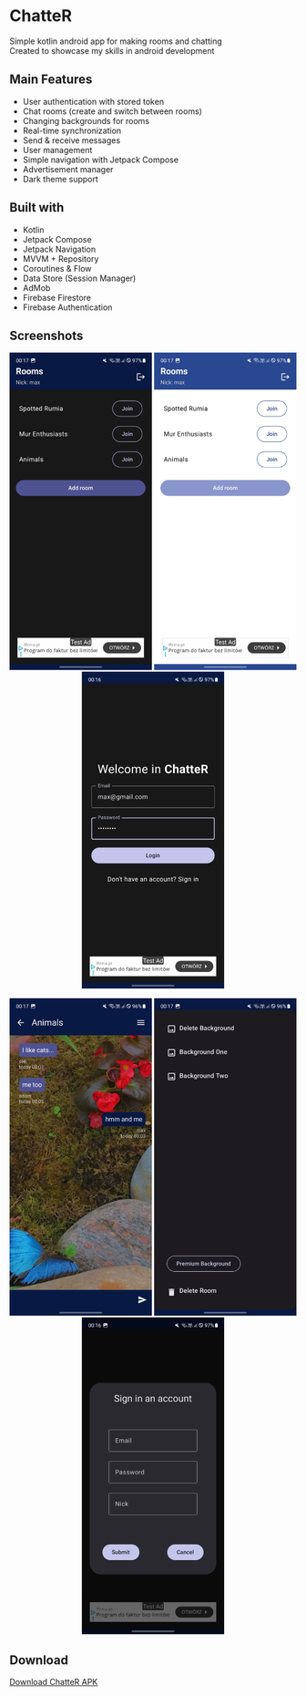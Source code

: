 # ChatteR
Simple kotlin android app for making rooms and chatting   
Created to showcase my skills in android development

## Main Features
- User authentication with stored token
- Chat rooms (create and switch between rooms)
- Changing backgrounds for rooms
- Real-time synchronization
- Send & receive messages
- User management
- Simple navigation with Jetpack Compose
- Advertisement manager
- Dark theme support

## Built with
- Kotlin
- Jetpack Compose
- Jetpack Navigation
- MVVM + Repository
- Coroutines & Flow
- Data Store (Session Manager)
- AdMob
- Firebase Firestore
- Firebase Authentication

## Screenshots
<p align="center">
  <img src="screenshots/screen_1.jpg" alt="Main Screen Dark" width="250"/>
  <img src="screenshots/screen_2.jpg" alt="Main Screen Light" width="250"/>
  <img src="screenshots/screen_3.jpg" alt="Edit Screen" width="250"/>
</p>
<p align="center">
  <img src="screenshots/screen_4.jpg" alt="Photo Preview" width="250"/>
  <img src="screenshots/screen_5.jpg" alt="Setting Location" width="250"/>
  <img src="screenshots/screen_6.jpg" alt="Map Screen" width="250"/>
</p>

## Download

[Download ChatteR APK](https://github.com/komodobear/ChatteR-AndroidApp/releases/latest)
